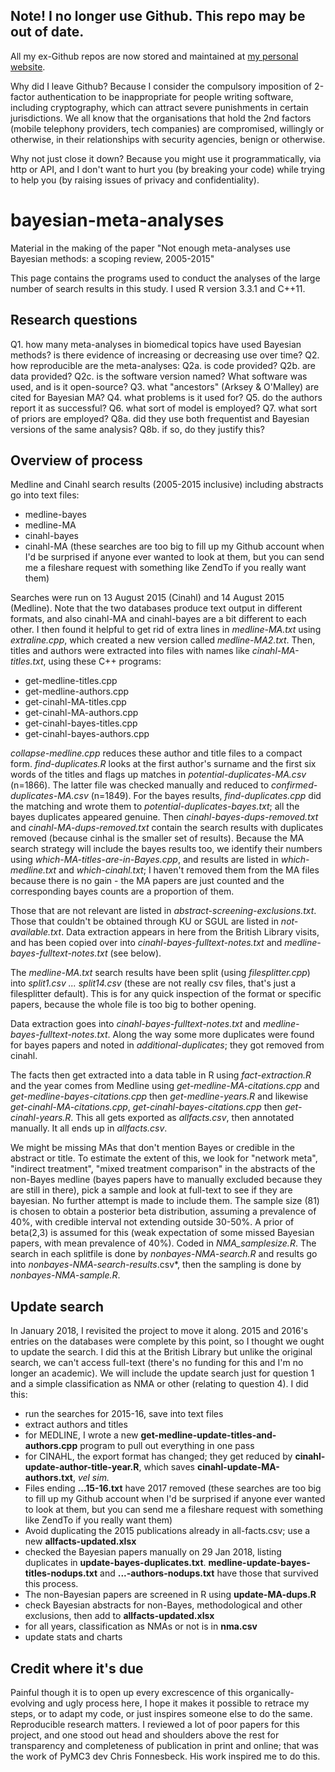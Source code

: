## Note! I no longer use Github. This repo may be out of date.

All my ex-Github repos are now stored and maintained at [my personal website](http://www.robertgrantstats.co.uk/code.html).

Why did I leave Github? Because I consider the compulsory imposition of 2-factor authentication to be inappropriate for people writing software, including cryptography, which can attract severe punishments in certain jurisdictions. We all know that the organisations that hold the 2nd factors (mobile telephony providers, tech companies) are compromised, willingly or otherwise, in their relationships with security agencies, benign or otherwise.

Why not just close it down? Because you might use it programmatically, via http or API, and I don't want to hurt you (by breaking your code) while trying to help you (by raising issues of privacy and confidentiality).




# bayesian-meta-analyses
Material in the making of the paper "Not enough meta-analyses use Bayesian methods: a scoping review, 2005-2015"

This page contains the programs used to conduct the analyses of the large number of search results in this study. I used R version 3.3.1 and C++11.

Research questions
-----------

Q1. how many meta-analyses in biomedical topics have used Bayesian methods? is there evidence of increasing or decreasing use over time?
Q2. how reproducible are the meta-analyses:
Q2a. is code provided?
Q2b. are data provided?
Q2c. is the software version named? What software was used, and is it open-source?
Q3. what "ancestors" (Arksey &amp; O'Malley) are cited for Bayesian MA?
Q4. what problems is it used for?
Q5. do the authors report it as successful?
Q6. what sort of model is employed?
Q7. what sort of priors are employed?
Q8a. did they use both frequentist and Bayesian versions of the same analysis?
Q8b. if so, do they justify this?

Overview of process
----------

Medline and Cinahl search results (2005-2015 inclusive) including abstracts go into text files:
* medline-bayes
* medline-MA
* cinahl-bayes
* cinahl-MA
(these searches are too big to fill up my Github account when I'd be surprised if anyone ever wanted to look at them, but you can send me a fileshare request with something like ZendTo if you really want them)

Searches were run on 13 August 2015 (Cinahl) and 14 August 2015 (Medline). Note that the two databases produce text output in different formats, and also cinahl-MA and cinahl-bayes are a bit different to each other. I then found it helpful to get rid of extra lines in *medline-MA.txt* using *extraline.cpp*, which created a new version called *medline-MA2.txt*. Then, titles and authors were extracted into files with names like *cinahl-MA-titles.txt*, using these C++ programs:
* get-medline-titles.cpp
* get-medline-authors.cpp
* get-cinahl-MA-titles.cpp
* get-cinahl-MA-authors.cpp
* get-cinahl-bayes-titles.cpp
* get-cinahl-bayes-authors.cpp

*collapse-medline.cpp* reduces these author and title files to a compact form. *find-duplicates.R* looks at the first author's surname and the first six words of the titles and flags up matches in *potential-duplicates-MA.csv* (n=1866). The latter file was checked manually and reduced to *confirmed-duplicates-MA.csv* (n=1849). For the bayes results, *find-duplicates.cpp* did the matching and wrote them to *potential-duplicates-bayes.txt*; all the bayes duplicates appeared genuine. Then *cinahl-bayes-dups-removed.txt* and *cinahl-MA-dups-removed.txt* contain the search results with duplicates removed (because cinhal is the smaller set of results). Because the MA search strategy will include the bayes results too, we identify their numbers using *which-MA-titles-are-in-Bayes.cpp*, and results are listed in *which-medline.txt* and *which-cinahl.txt*; I haven't removed them from the MA files because there is no gain - the MA papers are just counted and the corresponding bayes counts are a proportion of them.

Those that are not relevant are listed in *abstract-screening-exclusions.txt*. Those that couldn't be obtained through KU or SGUL are listed in *not-available.txt*. Data extraction appears in here from the British Library visits, and has been copied over into *cinahl-bayes-fulltext-notes.txt* and *medline-bayes-fulltext-notes.txt* (see below).

The *medline-MA.txt* search results have been split (using *filesplitter.cpp*) into *split1.csv ... split14.csv* (these are not really csv files, that's just a filesplitter default). This is for any quick inspection of the format or specific papers, because the whole file is too big to bother opening.</p>

Data extraction goes into *cinahl-bayes-fulltext-notes.txt* and *medline-bayes-fulltext-notes.txt*. Along the way some more duplicates were found for bayes papers and noted in *additional-duplicates*; they got removed from cinahl.

The facts then get extracted into a data table in R using *fact-extraction.R* and the year comes from Medline using *get-medline-MA-citations.cpp* and *get-medline-bayes-citations.cpp* then *get-medline-years.R* and likewise *get-cinahl-MA-citations.cpp*, *get-cinahl-bayes-citations.cpp* then *get-cinahl-years.R*. This all gets exported as *allfacts.csv*, then annotated manually. It all ends up in *allfacts.csv*.

We might be missing MAs that don't mention Bayes or credible in the abstract or title. To estimate the extent of this, we look for "network meta", "indirect treatment", "mixed treatment comparison" in the abstracts of the non-Bayes medline (bayes papers have to manually excluded because they are still in there), pick a sample and look at full-text to see if they are bayesian. No further attempt is made to include them. The sample size (81) is chosen to obtain a posterior beta distribution, assuming a prevalence of 40%, with credible interval not extending outside 30-50%. A prior of beta(2,3) is assumed for this (weak expectation of some missed Bayesian papers, with mean prevalence of 40%). Coded in *NMA_samplesize.R*. The search in each splitfile is done by *nonbayes-NMA-search.R* and results go into *nonbayes-NMA-search-results*.csv*, then the sampling is done by *nonbayes-NMA-sample.R*.

Update search
--------

In January 2018, I revisited the project to move it along. 2015 and 2016's entries on the databases were complete by this point, so I thought we ought to update the search. I did this at the British Library but unlike the original search, we can't access full-text (there's no funding for this and I'm no longer an academic). We will include the update search just for question 1 and a simple classification as NMA or other (relating to question 4).
I did this:
* run the searches for 2015-16, save into text files
* extract authors and titles
* for MEDLINE, I wrote a new **get-medline-update-titles-and-authors.cpp** program to pull out everything in one pass
* for CINAHL, the export format has changed; they get reduced by **cinahl-update-author-title-year.R**, which saves **cinahl-update-MA-authors.txt**, *vel sim.*
* Files ending **...15-16.txt** have 2017 removed (these searches are too big to fill up my Github account when I'd be surprised if anyone ever wanted to look at them, but you can send me a fileshare request with something like ZendTo if you really want them)
* Avoid duplicating the 2015 publications already in all-facts.csv; use a new **allfacts-updated.xlsx**
* checked the Bayesian papers manually on 29 Jan 2018, listing duplicates in **update-bayes-duplicates.txt**. **medline-update-bayes-titles-nodups.txt** and **...-authors-nodups.txt** have those that survived this process.
* The non-Bayesian papers are screened in R using **update-MA-dups.R**
* check Bayesian abstracts for non-Bayes, methodological and other exclusions, then add to **allfacts-updated.xlsx**
* for all years, classification as NMAs or not is in **nma.csv**
* update stats and charts

Credit where it's due
--------

Painful though it is to open up every excrescence of this organically-evolving and ugly process here, I hope it makes it possible to retrace my steps, or to adapt my code, or just inspires someone else to do the same. Reproducible research matters. I reviewed a lot of poor papers for this project, and one stood out head and shoulders above the rest for transparency and completeness of publication in print and online; that was the work of PyMC3 dev Chris Fonnesbeck. His work inspired me to do this.
